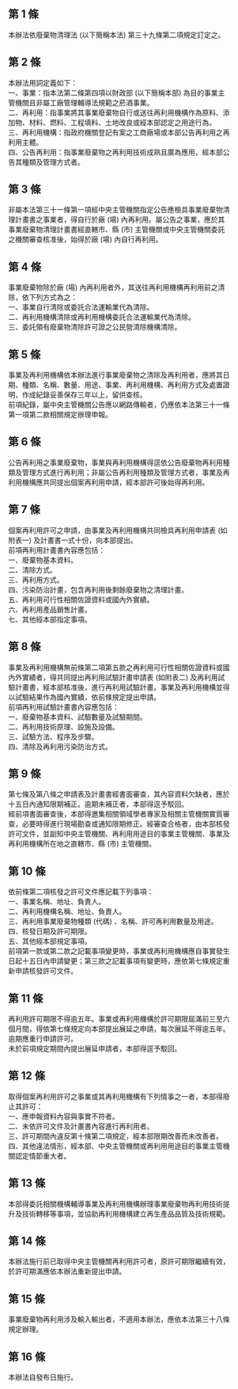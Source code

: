 第 1 條
-------
本辦法依廢棄物清理法 (以下簡稱本法) 第三十九條第二項規定訂定之。

第 2 條
-------
本辦法用詞定義如下：  
一、事業：指本法第二條第四項以財政部 (以下簡稱本部) 為目的事業主  
    管機關且非屬工廠管理輔導法規範之菸酒事業。  
二、再利用：指事業將其事業廢棄物自行或送往再利用機構作為原料、添  
    加物、材料、燃料、工程填料、土地改良或經本部認定之用途行為。  
三、再利用機構：指政府機關登記有案之工商廠場或本部公告再利用之再  
    利用主體。  
四、公告再利用：指事業廢棄物之再利用技術成熟且廣為應用，經本部公  
    告其種類及管理方式者。

第 3 條
-------
非屬本法第三十一條第一項經中央主管機關指定公告應檢具事業廢棄物清  
理計畫書之事業者，得自行於廠 (場) 內再利用。屬公告之事業，應於其  
事業廢棄物清理計畫書經直轄市、縣 (市) 主管機關或中央主管機關委託  
之機關審查核准後，始得於廠 (場) 內自行再利用。

第 4 條
-------
事業廢棄物除於廠 (場) 內再利用者外，其送往再利用機構再利用前之清  
除，依下列方式為之：  
一、事業自行清除或委託合法運輸業代為清除。  
二、再利用機構清除或再利用機構委託合法運輸業代為清除。  
三、委託領有廢棄物清除許可證之公民營清除機構清除。

第 5 條
-------
事業及再利用機構依本辦法進行事業廢棄物之清除及再利用者，應將其日  
期、種類、名稱、數量、用途、事業、再利用機構、再利用方式及處置證  
明，作成紀錄妥善保存三年以上，留供查核。  
前項紀錄，屬中央主管機關公告應以網路傳輸者，仍應依本法第三十一條  
第一項第二款相關規定辦理申報。

第 6 條
-------
公告再利用之事業廢棄物，事業與再利用機構得逕依公告廢棄物再利用種  
類及管理方式進行再利用；非屬公告再利用種類及管理方式者，事業及再  
利用機構應共同提出個案再利用申請，經本部許可後始得再利用。

第 7 條
-------
個案再利用許可之申請，由事業及再利用機構共同檢具再利用申請表 (如  
附表一) 及計畫書一式十份，向本部提出。  
前項再利用計畫書內容應包括：  
一、廢棄物基本資料。  
二、清除方式。  
三、再利用方式。  
四、污染防治計畫，包含再利用後剩餘廢棄物之清理計畫。  
五、再利用可行性相關佐證資料或國內外實績。  
六、再利用產品銷售計畫。  
七、其他經本部指定事項。

第 8 條
-------
事業及再利用機構無前條第二項第五款之再利用可行性相關佐證資料或國  
內外實績者，得共同提出再利用試驗計畫申請表 (如附表二) 及再利用試  
驗計畫書，經本部核准後，進行再利用試驗計畫。事業及再利用機構並得  
以試驗結果作為國內實績，依前條規定提出申請。  
前項再利用試驗計畫書內容應包括：  
一、廢棄物基本資料、試驗數量及試驗期間。  
二、再利用技術原理、設施及設備。  
三、試驗方法、程序及步驟。  
四、清除及再利用污染防治方式。

第 9 條
-------
第七條及第八條之申請表及計畫書經書面審查，其內容資料欠缺者，應於  
十五日內通知限期補正。逾期未補正者，本部得逕予駁回。  
經前項書面審查後，本部得邀集相關領域學者專家及相關主管機關實質審  
查，必要時得進行現場勘查或通知限期修正。經審查合格者，由本部核發  
許可文件，並副知中央主管機關、再利用用途目的事業主管機關、事業及  
再利用機構所在地之直轄市、縣 (市) 主管機關。

第 10 條
--------
依前條第二項核發之許可文件應記載下列事項：  
一、事業名稱、地址、負責人。  
二、再利用機構名稱、地址、負責人。  
三、再利用事業廢棄物種類 (代碼) 、名稱、許可再利用數量及用途。  
四、核發日期及許可期限。  
五、其他經本部規定事項。  
前項第一款或第二款之記載事項變更時，事業或再利用機構應自事實發生  
日起十五日內申請變更；第三款之記載事項有變更時，應依第七條規定重  
新申請核發許可文件。

第 11 條
--------
再利用許可期限不得逾五年。事業或再利用機構於許可期限屆滿前三至六  
個月間，得依第七條規定向本部提出展延之申請，每次展延不得逾五年。  
逾期應重行申請許可。  
未於前項規定期間內提出展延申請者，本部得逕予駁回。

第 12 條
--------
取得個案再利用許可之事業或其再利用機構有下列情事之一者，本部得廢  
止其許可：  
一、應申報資料內容與事實不符者。  
二、未依許可文件及計畫書內容進行再利用者。  
三、許可期間內違反第十條第二項規定，經本部限期改善而未改善者。  
四、其他違法情形，經本部、中央主管機關或再利用用途目的事業主管機  
    關認定情節重大者。

第 13 條
--------
本部得委託相關機構輔導事業及再利用機構辦理事業廢棄物再利用技術提  
升及技術轉移等事項，並協助再利用機構建立再生產品品質及技術規範。

第 14 條
--------
本辦法施行前已取得中央主管機關再利用許可者，原許可期限繼續有效，  
於許可期滿應依本辦法重新提出申請。

第 15 條
--------
事業廢棄物再利用涉及輸入輸出者，不適用本辦法，應依本法第三十八條  
規定辦理。

第 16 條
--------
本辦法自發布日施行。

